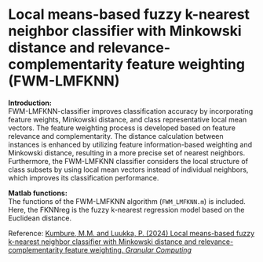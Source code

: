 # Local means-based fuzzy k-nearest neighbor classifier with Minkowski distance and relevance-complementarity feature weighting (FWM-LMFKNN)

**Introduction:** <br/>
FWM-LMFKNN-classifier improves classification accuracy by incorporating feature weights, Minkowski distance, and class representative local mean vectors. The feature weighting process is developed based on feature relevance and complementarity. The distance calculation between instances is enhanced by utilizing feature information-based weighting and Minkowski distance, resulting in a more precise set of nearest neighbors. Furthermore, the FWM-LMFKNN classifier considers the local structure of class subsets by using local mean vectors instead of individual neighbors, which improves its classification performance. 


**Matlab functions:** <br/>
The functions of the FWM-LMFKNN algorithm (`FWM_LMFKNN.m`) is included. Here, the FKNNreg is the fuzzy k-nearest regression model based on the Euclidean distance. 


Reference:
    [Kumbure, M.M. and Luukka, P. (2024) Local means-based fuzzy k-nearest neighbor classifier with Minkowski distance and relevance-complementarity feature weighting. *Granular Computing*](https://doi.org/10.1007/s41066-024-00496-0)<br/>
<br/>
